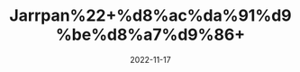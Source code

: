 ---
title: 'Jarrpan%22+%d8%ac%da%91%d9%be%d8%a7%d9%86+'
date: '2022-11-17' 
metatag: '' 
inventory: '0' 
draft: false 
# meta description 
shortDescripton: ''
description: 'Herbs+%d8%ac%da%91%db%8c+%d8%a8%d9%88%d9%b9%db%8c'
longdescription: ''
tags: ''
brand: ''
subCategory: ''
unit: '50 gm-Pk'
sellCount: '0'
featured: True
# product Price
price: '100.0'
# Product Short Description
shortDescription: ''
productID: '24200272-A548-ED11-996A-005056B3A416'
type: 'products'
category: 'Herbs+%d8%ac%da%91%db%8c+%d8%a8%d9%88%d9%b9%db%8c' 
thumnailproduct: 'https://eraconnect.blob.core.windows.net/product-images/aminsaddiquidawakhana/2ef53274-f097-4133-a14b-91a295760beb.webp' 
images:
  - image: 'https://eraconnect.blob.core.windows.net/product-images/aminsaddiquidawakhana/2ef53274-f097-4133-a14b-91a295760beb.webp'  
Variants:
---